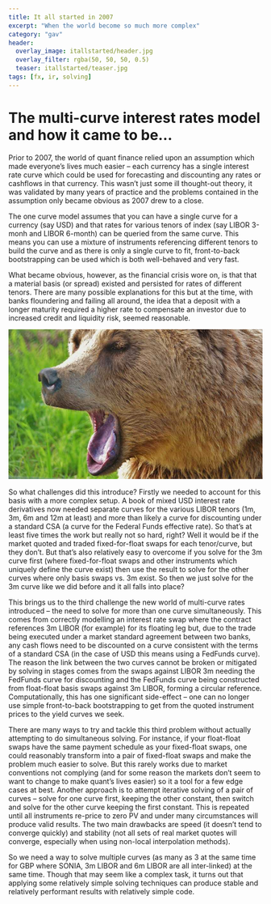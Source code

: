 ```yaml
---
title: It all started in 2007
excerpt: "When the world become so much more complex"
category: "gav"
header:
  overlay_image: itallstarted/header.jpg
  overlay_filter: rgba(50, 50, 50, 0.5)
  teaser: itallstarted/teaser.jpg
tags: [fx, ir, solving]
---
```


# The multi-curve interest rates model and how it came to be…

Prior to 2007, the world of quant finance relied upon an assumption which made everyone’s lives much easier – each currency has a single interest rate curve 
which could be used for forecasting and discounting any rates or cashflows in that currency. 
This wasn’t just some ill thought-out theory, it was validated by many years of practice and the problems contained in the
 assumption only became obvious as 2007 drew to a close.

The one curve model assumes that you can have a single curve for a currency (say USD) and that rates for various tenors of index (say LIBOR 3-monh and LIBOR 6-month) 
can be queried from the same curve.  This means you can use a mixture of instruments referencing different tenors to build the curve and as there is only a single curve to fit, 
front-to-back bootstrapping can be used which is both well-behaved and very fast.

What became obvious, however, as the financial crisis wore on, is that that a material basis (or spread) existed and persisted for rates of different tenors.
There are many possible explanations for this but at the time, with banks floundering and failing all around, the idea that a deposit with a longer maturity required a higher 
rate to compensate an investor due to increased credit and liquidity risk, seemed reasonable.

![The Great Bear](/images/itallstarted/bear.jpg)

So what challenges did this introduce?  Firstly we needed to account for this basis with a more complex setup. 
A book of mixed USD interest rate derivatives now needed separate curves for the various LIBOR tenors (1m, 3m, 6m and 12m at least) and more than 
likely a curve for discounting under a standard CSA (a curve for the Federal Funds effective rate). So that’s at least five times the work but really not so hard, right?
Well it would be if the market quoted and traded fixed-for-float swaps for each tenor/curve, but they don’t.
But that’s also relatively easy to overcome if you solve for the 3m curve first (where fixed-for-float swaps and other instruments which uniquely define the curve exist) 
then use the result to solve for the other curves where only basis swaps vs. 3m exist. So then we just solve for the 3m curve like we did before and it all falls into place?

This brings us to the third challenge the new world of multi-curve rates introduced – the need to solve for more than one curve simultaneously.  This comes from correctly 
modelling an interest rate swap where the contract references 3m LIBOR (for example) for its floating leg but, due to the trade being executed under a market standard agreement 
between two banks, any cash flows need to be discounted on a curve consistent with the terms of a standard CSA (in the case of 
USD this means using a FedFunds curve).  The reason the link between the two curves cannot be broken or mitigated by solving in stages comes from the swaps against LIBOR 
3m needing the FedFunds curve for discounting and the FedFunds curve being constructed from float-float basis swaps against 
3m LIBOR, forming a circular reference.  Computationally, this has one significant side-effect – one can no longer use simple front-to-back bootstrapping to get from the 
quoted instrument prices to the yield curves we seek.

There are many ways to try and tackle this third problem without actually attempting to do simultaneous solving.  For instance, if your float-float 
swaps have the same payment schedule as your fixed-float swaps, one could reasonably transform into a pair of fixed-float swaps and make the problem much easier to solve. 
But this rarely works due to market conventions not complying (and for some reason the markets don’t seem to want to change to make quant’s lives easier) so it a tool for a 
few edge cases at best.  Another approach is to attempt iterative solving of a pair of curves – solve for one curve first, keeping the other constant, then switch and 
solve for the other curve keeping the first constant.  This is repeated until all instruments re-price to zero PV and under many circumstances will produce valid results. 
The two main drawbacks are speed (it doesn’t tend to converge quickly) and stability (not all sets of real market quotes will converge, especially when using non-local 
interpolation methods).

So we need a way to solve multiple curves (as many as 3 at the same time for GBP where SONIA, 3m LIBOR and 6m LIBOR are all inter-linked) at the same time. Though that 
may seem like a complex task, it turns out that applying some relatively simple solving techniques can produce stable and relatively performant results with relatively 
simple code.    
